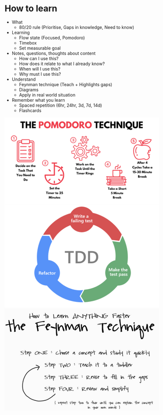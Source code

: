 # How to learn

* What
  * 80/20 rule (Prioritise, Gaps in knowledge, Need to know)
* Learning
  * Flow state (Focused, Pomodoro)
  * Timebox
  * Set measurable goal
* Notes, questions, thoughts about content
  * How can I use this?
  * How does it relate to what I already know?
  * When will I use this?
  * Why must I use this?
* Understand
  * Feynman technique (Teach + Highlights gaps)
  * Diagrams
  * Apply in real world situation
* Remember what you learn
  * Spaced repetition (6hr, 24hr, 3d, 7d, 14d)
  * Flashcards

![pomodoro](./resources/pomodoro.png)
![tdd](./resources/tdd.png)
![Feynman](./resources/feynman-technique.jpg)
